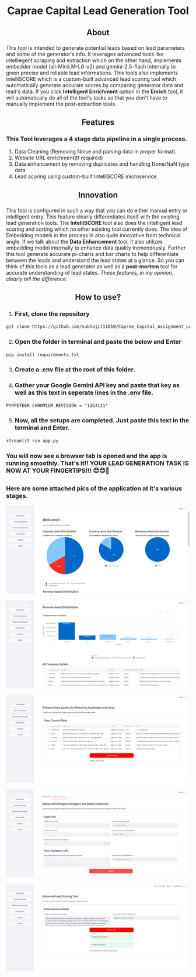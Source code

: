 # <p align="center"> Caprae Capital Lead Generation Tool</p>
## <p align="center">About</p>
This tool is intended to generate potential leads based on lead parameters and some of the generator's info. It leverages advanced tools like intelliegent scraping and extraction which on the other hand, implements embedder model (all-MiniLM-L6-v2) and gemini-2.5-flash internally to given precise and reliable lead informations. This tools also implements IntelliSCORE which is a custom-built advanced lead scoring tool which automatically generate accurate scores by comparing generator data and lead's data. If you click <b>Intelligent Enrichment</b> option in the <b>Enrich</b> tool, it will automatically do all of the tool's tasks so that you don't have to manually implement the post-extraction tools.
## <p align="center">Features</p>
<h3>This Tool leverages a 4 stage data pipeline in a single process.</h3>

1. Data Cleaning (Removing Noise and parsing data in proper format).
2. Website URL enrichment(If required)
3. Data enhancement by removing duplicates and handling None/NaN type data
4. Lead scoring using custom-built IntelliSCORE microservice

## <p align="center">Innovation</p>
This tool is configured in such a way that you can do either manual entry or intelligent entry. This feature clearly differentiates itself with the existing lead generation tools. The <b>IntelliSCORE</b> tool also does the intelligent lead scoring and sorting which no other existing tool currently does. The idea of Embedding models in the process in also quite innovative from technical angle. If we talk about the <b>Data Enhancement</b> tool, it also utilizes embedding model internally to enhance data quality tremendously.
Further this tool generate accurate pi-charts and bar charts to help differentiate between the leads and understand the lead states at a glance. So you can think of this tools as a lead generator as well as a <b>post-mortem</b> tool for accurate understanding of lead states. <i>These features, in my opinion, clearly tell the difference.</i> 

## <p align="center">How to use?</p>

1. <h3>First, clone the repository</h3>
```markdown
git clone https://github.com/subhajit11010/Caprae_Capital_Assignment_Lead_Generation_Tool.git
```
2. <h3>Open the folder in terminal and paste the below and Enter</h3>
```markdown
pip install requirements.txt
```
3. <h3>Create a <b>.env</b> file at the root of this folder.</h3>
4. <h3>Gather your Google Gemini API key and paste that key as well as this text in seperate lines in the .env file.</h3>
```markdown
PYPPETEER_CHROMIUM_REVISION = '1263111'
```
5. <h3>Now, all the setups are completed. Just paste this text in the terminal and Enter.</h3>
```markdown
streamlit run app.py
```
<h3>You will now see a browser tab is opened and the app is running smoothly. That's it!! YOUR LEAD GENERATION TASK IS NOW AT YOUR FINGERTIPS!!! 😊😊🤩</h3>

## <h3>Here are some attached pics of the application at it's various stages.</h3>

![Pie-charts in Dashboard](assets\as2.png)

![Bar charts and lead table](assets\as3.png)

![data enhancement tool](assets\as1.png)

![advanced data enrichment](assets\as4.png)

![IntelliSCORE](assets/as5.png)

